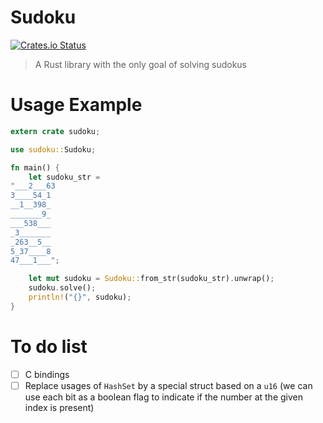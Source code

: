 Sudoku
======

[![Crates.io Status](http://meritbadge.herokuapp.com/sudoku)](https://crates.io/crates/sudoku)

> A Rust library with the only goal of solving sudokus

# Usage Example

```rust
extern crate sudoku;

use sudoku::Sudoku;

fn main() {
    let sudoku_str =
"___2___63
3____54_1
__1__398_
_______9_
___538___
_3_______
_263__5__
5_37____8
47___1___";

    let mut sudoku = Sudoku::from_str(sudoku_str).unwrap();
    sudoku.solve();
    println!("{}", sudoku);
}
```

# To do list

- [ ] C bindings
- [ ] Replace usages of `HashSet` by a special struct based on a `u16` (we can use each bit as a boolean flag to indicate if the number at the given index is present)
